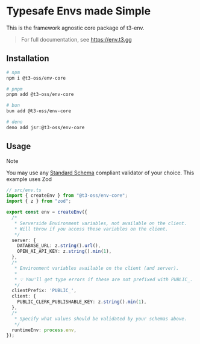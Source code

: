 # Typesafe Envs made Simple

This is the framework agnostic core package of t3-env.

> For full documentation, see https://env.t3.gg


## Installation

```bash
# npm
npm i @t3-oss/env-core

# pnpm
pnpm add @t3-oss/env-core

# bun
bun add @t3-oss/env-core

# deno
deno add jsr:@t3-oss/env-core
```

## Usage

> [!NOTE]
>
> You may use any [Standard Schema](https://standardschema.dev) compliant validator of your choice. This example uses Zod

```ts
// src/env.ts
import { createEnv } from "@t3-oss/env-core";
import { z } from "zod";

export const env = createEnv({
  /*
   * Serverside Environment variables, not available on the client.
   * Will throw if you access these variables on the client.
   */
  server: {
    DATABASE_URL: z.string().url(),
    OPEN_AI_API_KEY: z.string().min(1),
  },
  /*
   * Environment variables available on the client (and server).
   *
   * 💡 You'll get type errors if these are not prefixed with PUBLIC_.
   */
  clientPrefix: 'PUBLIC_',
  client: {
    PUBLIC_CLERK_PUBLISHABLE_KEY: z.string().min(1),
  },
  /*
   * Specify what values should be validated by your schemas above.
   */
  runtimeEnv: process.env,
});
```